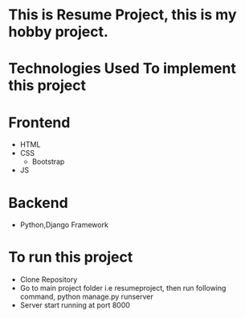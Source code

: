 # This is Resume Project, this is my hobby project.
# Technologies Used To implement this project
# Frontend
* HTML
* CSS
    * Bootstrap
* JS
# Backend
* Python,Django Framework
# To run this project
* Clone Repository
* Go to main project folder i.e resumeproject, then run following command,
  python manage.py runserver
* Server start running at port 8000

